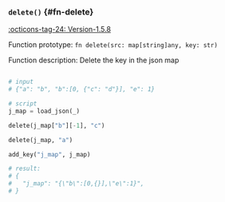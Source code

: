 ### `delete()` {#fn-delete}

[:octicons-tag-24: Version-1.5.8](../datakit/changelog.md#cl-1.5.8)

Function prototype: `fn delete(src: map[string]any, key: str)`

Function description: Delete the key in the json map

```python

# input
# {"a": "b", "b":[0, {"c": "d"}], "e": 1}

# script
j_map = load_json(_)

delete(j_map["b"][-1], "c")

delete(j_map, "a")

add_key("j_map", j_map)

# result:
# {
#   "j_map": "{\"b\":[0,{}],\"e\":1}",
# }
```
